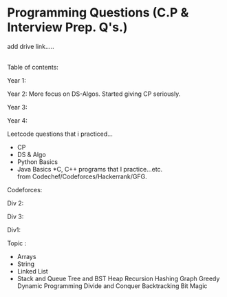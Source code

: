 # Programming Questions (C.P & Interview Prep. Q's.)

add drive link.....

<br>
Table of contents:

Year 1:

Year 2:
More focus on DS-Algos. 
Started giving CP seriously.

Year 3:

Year 4:


Leetcode questions that i practiced...

* CP 
* DS & Algo
* Python Basics
* Java Basics
*C, 
C++ programs that I practice...etc. <br>
from Codechef/Codeforces/Hackerrank/GFG.


Codeforces:

Div 2:

Div 3:

Div1:


Topic :

* Arrays
* String
* Linked List
* Stack and Queue
Tree and BST
Heap
Recursion
Hashing
Graph
Greedy
Dynamic Programming
Divide and Conquer
Backtracking
Bit Magic


